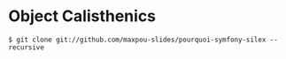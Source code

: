# Object Calisthenics

```
$ git clone git://github.com/maxpou-slides/pourquoi-symfony-silex --recursive
```
